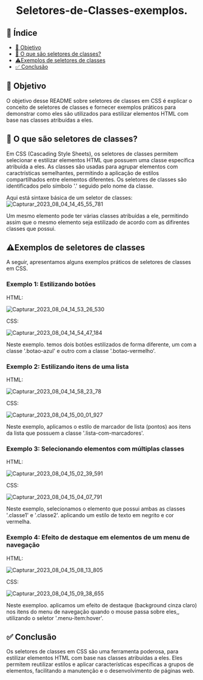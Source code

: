 <h1 align="center">Seletores-de-Classes-exemplos.</h1>


## 🔗 Índice
* [🎯 Objetivo](#-objetivo)
* [📝 O que são seletores de classes?](#-O-que-são-seletores-de-classes?)
* [⚠️Exemplos de seletores de classes](#-Exemplos-de-seletores-de-classes)
*  [✅ Conclusão](#-conclusão)



## 🎯 Objetivo
O objetivo desse README sobre seletores de classes em CSS é explicar o conceito de seletores de classes e fornecer exemplos práticos para demonstrar como eles são utilizados para estilizar elementos HTML com base nas classes atribuídas a eles. 






## 📝 O que são seletores de classes?
Em CSS (Cascading Style Sheets), os seletores de classes permitem selecionar e estilizar elementos HTML que possuem uma classe específica atribuída a eles. As classes são usadas para agrupar elementos com caractrísticas semelhantes, permitindo a aplicação de estilos compartilhados entre elementos diferentes. Os seletores de classes são identificados pelo símbolo '.' seguido pelo nome da classe.

Aqui está sintaxe básica de um seletor de classes:
![Capturar_2023_08_04_14_45_55_781](https://github.com/andersoncode55/Seletores-de-Classes-exemplos./assets/61977421/41731a76-165c-44b0-9f63-22acbb6d18f3)

Um mesmo elemento pode ter várias classes atribuídas a ele, permitindo assim que o mesmo elemento seja estilizado de acordo com as difirentes classes que possui.




## ⚠️Exemplos de seletores de classes
A seguir, apresentamos alguns exemplos práticos de seletores de classes em CSS.

### Exemplo 1: Estilizando botões

HTML:

![Capturar_2023_08_04_14_53_26_530](https://github.com/andersoncode55/Seletores-de-Classes-exemplos./assets/61977421/2acad164-688b-461c-a631-9e52b052331e)


CSS:

![Capturar_2023_08_04_14_54_47_184](https://github.com/andersoncode55/Seletores-de-Classes-exemplos./assets/61977421/6be002ba-48aa-4047-bd0b-eb4a65898f8e)

Neste exemplo. temos dois botões estilizados de forma diferente, um com a classe '.botao-azul' e outro com a classe '.botao-vermelho'.



### Exemplo 2: Estilizando itens de uma lista
HTML: 

![Capturar_2023_08_04_14_58_23_78](https://github.com/andersoncode55/Seletores-de-Classes-exemplos./assets/61977421/b27adef2-ce2e-45ac-8768-8be49f602626)

CSS:

![Capturar_2023_08_04_15_00_01_927](https://github.com/andersoncode55/Seletores-de-Classes-exemplos./assets/61977421/81ef5d90-b9e5-48a2-a917-b682fb357398)

Neste exemplo, aplicamos o estilo de marcador de lista (pontos) aos itens da lista que possuem a classe '.lista-com-marcadores'.


### Exemplo 3: Selecionando elementos com múltiplas classes
HTML:

![Capturar_2023_08_04_15_02_39_591](https://github.com/andersoncode55/Seletores-de-Classes-exemplos./assets/61977421/ff88401d-5ae1-4f9d-ba17-f4d56dd530ac)

CSS:

![Capturar_2023_08_04_15_04_07_791](https://github.com/andersoncode55/Seletores-de-Classes-exemplos./assets/61977421/09397689-f481-4a60-871d-e8e69a438330)

Neste exemplo, selecionamos o elemento que possui ambas as classes '.classe1' e  '.classe2'. aplicando um estilo de texto em negrito e cor vermelha.


### Exemplo 4: Efeito de destaque em elementos de um menu de navegação
HTML:

![Capturar_2023_08_04_15_08_13_805](https://github.com/andersoncode55/Seletores-de-Classes-exemplos./assets/61977421/8a5337b7-898f-4925-95f3-ab3cbcba6fe1)

CSS:

![Capturar_2023_08_04_15_09_38_655](https://github.com/andersoncode55/Seletores-de-Classes-exemplos./assets/61977421/38d866f2-8164-407e-a64e-01d48a123648)

Neste exemploo. aplicamos um efeito de destaque (background cinza claro) nos itens do menu de navegação quando o mouse passa sobre eles,, utilizando o seletor '.menu-item:hover'.




## ✅ Conclusão
Os seletores de classes em CSS são uma ferramenta poderosa, para estilizar elementos HTML com base nas classes atribuídas a eles. Eles permitem reutilizar estilos e aplicar características específicas a grupos de elementos, facilitando a manutenção e o desenvolvimento de páginas web. 

